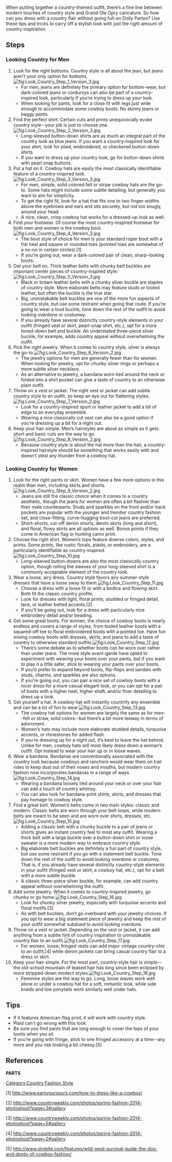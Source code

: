 When putting together a country-themed outfit, there’s a fine line
between modern touches of country style and Grand Ole Opry caricature.
So how can you dress with a country flair without going full-on Dolly
Parton? Use these tips and tricks to carry off a stylish look with just
the right amount of country inspiration.

## Steps

### Looking Country for Men

1.  Look for the right bottoms. Country style is all about the jean, but
    jeans aren’t your only option for
    bottoms.![](Look_Country_Step_1_Version_3.jpg "fig:Look_Country_Step_1_Version_3.jpg")
    -   For men, jeans are definitely the primary option for
        bottom-wear, but dark-colored jeans or corduroys can also be
        part of a country-inspired look, particularly if you’re trying
        to dress up your look.
    -   When looking for pants, look for a close fit with legs just wide
        enough to accommodate some cowboy boots. No skinny jeans or
        baggy pants.
2.  Find the perfect shirt. Certain cuts and prints unequivocally evoke
    country style--your job is just to choose
    one.![](Look_Country_Step_2_Version_3.jpg "fig:Look_Country_Step_2_Version_3.jpg")
    -   Long-sleeved button-down shirts are as much an integral part of
        the country look as blue jeans. If you want a country-inspired
        look for your shirt, look for plaid, embroidered, or checkered
        button-down shirts.
    -   If you want to dress up your country look, go for button-down
        shirts with pearl snap buttons.
3.  Put a hat on it. Cowboy hats are easily the most classically
    identifiable feature of a country-inspired
    look.![](Look_Country_Step_3_Version_3.jpg "fig:Look_Country_Step_3_Version_3.jpg")
    -   For men, simple, solid colored felt or straw cowboy hats are the
        go-to. Some hats might include some subtle detailing, but
        generally you want to aim for simplicity.
    -   To get the right fit, look for a hat that fits one to two
        finger-widths above the eyebrows and ears and sits securely, but
        not too snugly, around your head.
    -   A nice, clean, crisp cowboy hat works for a dressed-up look as
        well.
4.  Find your footwear. Of course the most country-inspired footwear for
    both men and women is the cowboy
    boot.![](Look_Country_Step_4_Version_3.jpg "fig:Look_Country_Step_4_Version_3.jpg")
    -   The boot style of choice for men is your standard roper boot
        with a flat heel and square or rounded toes (pointed toes are
        somewhat of a no-no in certain circles).[1]
    -   If you’re going out, wear a dark-colored pair of clean,
        sharp-looking boots.
5.  Get your belt on. Thick leather belts with chunky belt buckles are
    important center pieces of country-inspired
    style.![](Look_Country_Step_5_Version_3.jpg "fig:Look_Country_Step_5_Version_3.jpg")
    -   Black or brown leather belts with a chunky silver buckle are
        staples of country style. More elaborate belts may feature studs
        or tooled leather, but often the buckle is the true star.
    -   Big, unmistakable belt buckles are one of the more fun aspects
        of country style, but use some restraint when going that route.
        If you’re going to wear a loud buckle, tone down the rest of the
        outfit to avoid looking overdone or costumey.
    -   If you already have several distinctly country-style elements in
        your outfit (fringed vest or skirt, pearl-snap shirt, etc.), opt
        for a more toned-down belt and buckle. An understated
        three-piece silver buckle, for example, adds country appeal
        without overwhelming the outfit.
6.  Pick the right jewelry. When it comes to country style, silver is
    always the
    go-to.![](Look_Country_Step_6_Version_2.jpg "fig:Look_Country_Step_6_Version_2.jpg")
    -   The jewelry options for men are generally fewer than for women.
        When looking for jewelry, opt for chunky silver rings or perhaps
        a more subtle silver necklace.
    -   As an alternative to jewelry, a bandana worn tied around the
        neck or folded into a shirt pocket can give a taste of country
        to an otherwise plain outfit.
7.  Throw on a vest or jacket. The right vest or jacket can add subtle
    country style to an outfit, so keep an eye out for flattering
    styles.![](Look_Country_Step_7_Version_2.jpg "fig:Look_Country_Step_7_Version_2.jpg")
    -   Look for a country-inspired sport or leather jacket to add a bit
        of edge to an everyday ensemble.
    -   Wearing a nice classically cut vest can also be a good option if
        you’re dressing up a bit for a night out.
8.  Keep your hair simple. Men’s hairstyles are about as simple as it
    gets: short and basic cuts are the way to
    go.![](Look_Country_Step_8_Version_2.jpg "fig:Look_Country_Step_8_Version_2.jpg")
    -   Because country style is about the hat more than the hair, a
        country-inspired hairstyle should be something that works easily
        with and doesn’t steal any thunder from a cowboy hat.

### Looking Country for Women

1.  Look for the right pants or skirt. Women have a few more options in
    this realm than men, including skirts and
    shorts.![](Look_Country_Step_9_Version_2.jpg "fig:Look_Country_Step_9_Version_2.jpg")
    -   Jeans are still the classic choice when it comes to a country
        aesthetic, though the jeans for women are often a bit flashier
        than their male counterparts. Studs and sparkles on the front
        and/or back pockets are popular with the younger and trendier
        country fashion set, and close-fitting, curve-hugging boot-cut
        jeans are preferred.
    -   Short-shorts, cut-off denim shorts, denim skirts (long and
        short), and floral, flowy skirts are all options as well. Bonus
        points if they come in American flag or hunting camo print.
2.  Choose the right shirt. Women’s tops feature diverse colors, styles,
    and prints. Some prints, like rustic florals, plaids, or embroidery,
    are a particularly identifiable as
    country-inspired.![](Look_Country_Step_10.jpg "fig:Look_Country_Step_10.jpg")
    -   Long-sleeved button-downs are also the most classically country
        option, though rolling the sleeves of your long-sleeved shirt is
        a commonly acceptable element of the country look.
3.  Wear a loose, airy dress. Country style favors airy summer-style
    dresses that have a loose sway to
    them.![](Look_Country_Step_11.jpg "fig:Look_Country_Step_11.jpg")
    -   Choose a dress with a loose fit or with a bodice and flowing
        skirt. Both fit the classic country profile.
    -   Look for dresses with light, floral prints, studded or fringed
        detail, lace, or leather belted accents.[2]
    -   If you’ll be going out, look for a dress with particularly nice
        embroidery detail and/or beading.
4.  Get some great boots. For women, the choice of cowboy boots is
    nearly endless and covers a range of styles, from tooled leather
    boots with a squared-off toe to floral embroidered boots with a
    pointed toe. Have fun mixing cowboy boots with dresses, skirts, and
    jeans to add a taste of country to otherwise standard
    outfits.![](Look_Country_Step_12.jpg "fig:Look_Country_Step_12.jpg")
    -   There’s some debate as to whether boots can be worn over rather
        than under jeans. The more style avant-garde have opted to
        experiment with wearing your boots over your pants, but if you
        want to play it a little safer, stick to wearing your pants over
        your boots.
    -   If you’d prefer to expand beyond boots, flip-flops and sandals
        with studs, charms, and sparkles are also options.
    -   If you’re going out, you can pair a nice set of cowboy boots
        with a nicer dress for a more casual elegant look, or you can
        opt for a pair of boots with a higher heel, higher shaft, and/or
        finer detailing to dress up a look.
5.  Get yourself a hat. A cowboy hat will instantly countrify any
    ensemble and can be a lot of fun to
    wear.![](Look_Country_Step_13.jpg "fig:Look_Country_Step_13.jpg")
    -   The cowboy hat options for women are largely the same as for
        men--felt or straw, solid colors--but there’s a bit more leeway
        in terms of adornment.
    -   Women’s hats may include more elaborate studded details,
        turquoise accents, or rhinestones for added flash.
    -   If you’re dressing up for a night out, it’s best to leave the
        hat behind. Unlike for men, cowboy hats will most likely dress
        down a woman’s outfit. Opt instead to wear your hair up or in
        loose waves.
6.  Wear a bandana. Bandanas are conventionally associated with the
    country look because cowboys and ranchers would wear them on trail
    rides to keep dust out of their noses and mouths, but modern country
    fashion now incorporates bandanas in a range of
    ways.![](Look_Country_Step_14.jpg "fig:Look_Country_Step_14.jpg")
    -   Wearing a bandana loosely tied around your neck or over your
        hair can add a touch of country whimsy.
    -   You can also look for bandana-print shirts, skirts, and dresses
        that pay homage to cowboy style.
7.  Find a great belt. Women’s belts come in two main styles: classic
    and modern. Classic belts are worn through your belt loops, while
    modern belts are meant to be seen and are worn over shirts, dresses,
    etc.![](Look_Country_Step_15.jpg "fig:Look_Country_Step_15.jpg")
    -   Adding a classic belt with a chunky buckle to a pair of jeans or
        shorts gives an instant country feel to most any outfit. Wearing
        a thick belt with a large buckle over a button-down shirt or
        loose sweater is a more modern way to embrace country style.
    -   Big elaborate belt buckles are definitely a fun part of country
        style, but use some restraint if you go with a statement belt
        buckle. Tone down the rest of the outfit to avoid looking
        overdone or costumey. That is, if you already have several
        distinctly country-style elements in your outfit (fringed vest
        or skirt, a cowboy hat, etc.), opt for a belt with a more subtle
        buckle.
    -   A classic three-piece silver buckle, for example, can add
        country appeal without overwhelming the outfit.
8.  Add some jewelry. When it comes to country-inspired jewelry, go
    chunky or go
    home.![](Look_Country_Step_16.jpg "fig:Look_Country_Step_16.jpg")
    -   Look for chunky silver jewelry, especially with turquoise
        accents and floral motifs.[3]
    -   As with belt buckles, don’t go overboard with your jewelry
        choices. If you opt to wear a big statement piece of jewelry and
        keep the rest of your outfit somewhat subdued to avoid looking
        overdone.
9.  Throw on a vest or jacket. Depending on the vest or jacket, it can
    add anything from a subtle hint of country inspiration to
    unmistakable country flair to an
    outfit.![](Look_Country_Step_17.jpg "fig:Look_Country_Step_17.jpg")
    -   For women, loose, fringed vests can add major vintage
        country-chic to an outfit,[4] while denim jackets can bring
        casual country flair to a dress or skirt.
10. Keep your hair simple. For the most part, country-style hair is
    simple--the old-school mountain of teased hair has long since been
    eclipsed by more stripped-down modern
    styles.![](Look_Country_Step_18.jpg "fig:Look_Country_Step_18.jpg")
    -   Feminine styles are the way to go. Long, loose waves work well
        alone or under a cowboy hat for a soft, romantic look, while
        side braids and low ponytails work similarly well under hats.

## Tips

-   If it features American-flag print, it will work with country style.
-   Plaid can't go wrong with this look.
-   Be sure you find pants that are long enough to cover the tops of
    your boots when you sit.
-   If you’re going with fringe, stick to one fringed accessory at a
    time--any more and you risk looking a bit cheesy.[5]

## References

__PARTS__

[Category:Country Fashion
Style](Category:Country_Fashion_Style "wikilink")

[1] <http://www.earnyourspurs.com/how-to-dress-like-a-cowboy/>

[2] <http://www.countryweekly.com/photos/spring-fashion-2014-photoshoot?page=3#gallery>

[3] <http://www.countryweekly.com/photos/spring-fashion-2014-photoshoot?page=5#gallery>

[4] <http://www.countryweekly.com/photos/spring-fashion-2014-photoshoot?page=2#gallery>

[5] <http://www.styleite.com/features/wild-west-survival-guide-the-dos-and-donts-of-cowboy-fashion/>